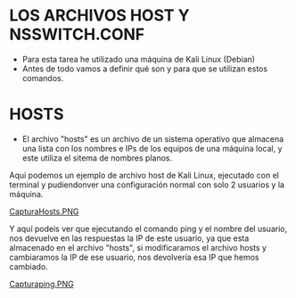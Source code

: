 # LOS ARCHIVOS HOST Y NSSWITCH.CONF

- Para esta tarea he utilizado una máquina de Kali Linux (Debian)
- Antes de todo vamos a definir qué son y para que se utilizan estos comandos.


# HOSTS
- El archivo "hosts" es un archivo de un sistema operativo que almacena una lista con los nombres e IPs de los equipos de una máquina local, y este utiliza el sitema de nombres planos.

Aqui podemos un ejemplo de archivo host de Kali Linux, ejecutado con el terminal y pudiendonver una configuración normal con solo 2 usuarios y la máquina.

[CapturaHosts.PNG](./CapturaHosts.PNG)

Y aquí podeis ver que ejecutando el comando ping y el nombre del usuario, nos devuelve en las respuestas la IP de este usuario, ya que esta almacenado en el archivo "hosts", si modificaramos el archivo hosts y cambiaramos la IP de ese usuario, nos devolvería esa IP que hemos cambiado.

[Capturaping.PNG](./Capturaping.PNG)
